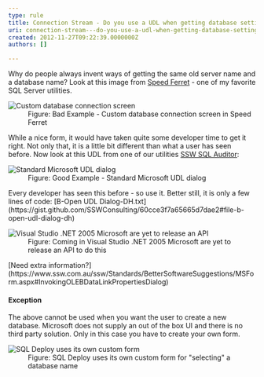 ```yaml
---
type: rule
title: Connection Stream - Do you use a UDL when getting database settings?
uri: connection-stream---do-you-use-a-udl-when-getting-database-settings
created: 2012-11-27T09:22:39.0000000Z
authors: []

---
```


 
Why do people always invent ways of getting the same old server name and a database name? Look at this image from [Speed Ferret](http&#58;//www.ssw.com.au/ssw/Standards/DeveloperGeneral/SQLservertools.aspx#SpeedFerret) - one of my favorite SQL Server utilities.
   ​<dl class="badImage"><dt> <img alt="Custom database connection screen " src="http&#58;//www.ssw.com.au/ssw/Standards/Rules/Images/CustomDatabaseConnectionScreen.jpg"> </dt><dd>Figure&#58; Bad Example - Custom database connection screen in Speed Ferret</dd></dl>
While a nice form, it would have taken quite some developer time to get it right. Not only that, it is a little bit different than what a user has seen before. Now look at this UDL from one of our utilities [SSW SQL Auditor](https&#58;//www.ssw.com.au/ssw/SQLAuditor/):
<dl class="goodImage"><dt> <img alt="Standard Microsoft UDL dialog" src="https&#58;//www.ssw.com.au/ssw/Standards/Rules/Images/StandardMSUDLDialog.jpg"> </dt><dd>Figure&#58; Good Example - Standard Microsoft UDL dialog</dd></dl>
Every developer has seen this before - so use it. Better still, it is only a few lines of code: [B-Open UDL Dialog-DH.txt](https&#58;//gist.github.com/SSWConsulting/60cce3f7a65665d7dae2#file-b-open-udl-dialog-dh) 
<dl class="image"><dt> <img alt=" Visual Studio .NET 2005 Microsoft are yet to release an API" src="https&#58;//www.ssw.com.au/ssw/Standards/Rules/Images/ReleaseAPI.jpg"> </dt><dd>Figure&#58; Coming in Visual Studio .NET 2005 Microsoft are yet to release an API to do this</dd></dl>
[Need extra information?](https&#58;//www.ssw.com.au/ssw/Standards/BetterSoftwareSuggestions/MSForm.aspx#InvokingOLEBDataLinkPropertiesDialog)

#### Exception

The above cannot be used when you want the user to create a new database. Microsoft does not supply an out of the box UI and there is no third party solution. Only in this case you have to create your own form.
<dl class="image"><dt> <img alt="SQL Deploy uses its own custom form " src="https&#58;//www.ssw.com.au/ssw/Standards/Rules/Images/SQLDeploy.jpg"> </dt><dd>Figure&#58; SQL Deploy uses its own custom form for &quot;selecting&quot; a database name</dd></dl>
